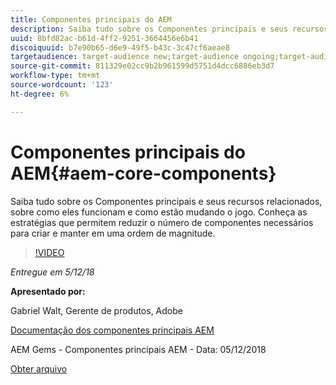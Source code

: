 ```yaml
---
title: Componentes principais do AEM
description: Saiba tudo sobre os Componentes principais e seus recursos relacionados, sobre como eles funcionam e como estão mudando o jogo. Conheça as estratégias que permitem reduzir o número de componentes necessários para criar e manter em uma ordem de magnitude.
uuid: 8bfd82ac-b61d-4ff2-9251-3664456e6b41
discoiquuid: b7e90b65-d6e9-49f5-b43c-3c47cf6aeae8
targetaudience: target-audience new;target-audience ongoing;target-audience upgrader
source-git-commit: 811329e02cc9b2b961599d5751d4dcc6886eb3d7
workflow-type: tm+mt
source-wordcount: '123'
ht-degree: 6%

---
```



# Componentes principais do AEM{#aem-core-components}

Saiba tudo sobre os Componentes principais e seus recursos relacionados, sobre como eles funcionam e como estão mudando o jogo. Conheça as estratégias que permitem reduzir o número de componentes necessários para criar e manter em uma ordem de magnitude.

>[!VIDEO](https://video.tv.adobe.com/v/25674/)

*Entregue em 5/12/18*

**Apresentado por:**

Gabriel Walt, Gerente de produtos, Adobe

[Documentação dos componentes principais AEM](https://helpx.adobe.com/experience-manager/core-components/user-guide.html)

AEM Gems - Componentes principais AEM - Data: 05/12/2018

[Obter arquivo](assets/aem-gems-aem-sitescorecomponents-12052018.pdf)
